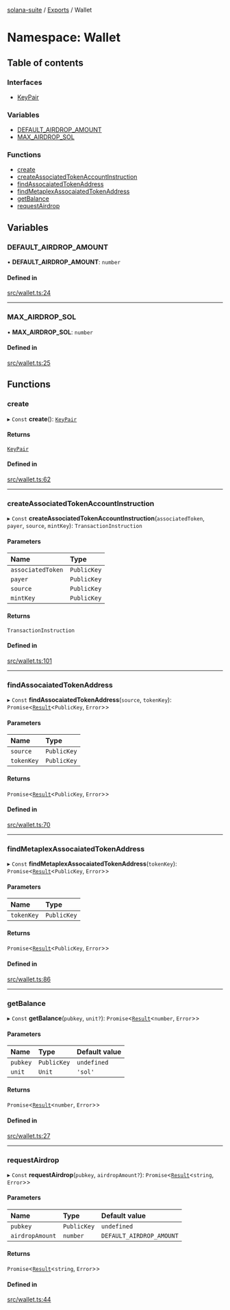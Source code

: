 [solana-suite](../README.md) / [Exports](../modules.md) / Wallet

# Namespace: Wallet

## Table of contents

### Interfaces

- [KeyPair](../interfaces/Wallet.KeyPair.md)

### Variables

- [DEFAULT\_AIRDROP\_AMOUNT](Wallet.md#default_airdrop_amount)
- [MAX\_AIRDROP\_SOL](Wallet.md#max_airdrop_sol)

### Functions

- [create](Wallet.md#create)
- [createAssociatedTokenAccountInstruction](Wallet.md#createassociatedtokenaccountinstruction)
- [findAssocaiatedTokenAddress](Wallet.md#findassocaiatedtokenaddress)
- [findMetaplexAssocaiatedTokenAddress](Wallet.md#findmetaplexassocaiatedtokenaddress)
- [getBalance](Wallet.md#getbalance)
- [requestAirdrop](Wallet.md#requestairdrop)

## Variables

### DEFAULT\_AIRDROP\_AMOUNT

• **DEFAULT\_AIRDROP\_AMOUNT**: `number`

#### Defined in

[src/wallet.ts:24](https://github.com/fukaoi/solana-suite/blob/c7cf758/src/wallet.ts#L24)

___

### MAX\_AIRDROP\_SOL

• **MAX\_AIRDROP\_SOL**: `number`

#### Defined in

[src/wallet.ts:25](https://github.com/fukaoi/solana-suite/blob/c7cf758/src/wallet.ts#L25)

## Functions

### create

▸ `Const` **create**(): [`KeyPair`](../interfaces/Wallet.KeyPair.md)

#### Returns

[`KeyPair`](../interfaces/Wallet.KeyPair.md)

#### Defined in

[src/wallet.ts:62](https://github.com/fukaoi/solana-suite/blob/c7cf758/src/wallet.ts#L62)

___

### createAssociatedTokenAccountInstruction

▸ `Const` **createAssociatedTokenAccountInstruction**(`associatedToken`, `payer`, `source`, `mintKey`): `TransactionInstruction`

#### Parameters

| Name | Type |
| :------ | :------ |
| `associatedToken` | `PublicKey` |
| `payer` | `PublicKey` |
| `source` | `PublicKey` |
| `mintKey` | `PublicKey` |

#### Returns

`TransactionInstruction`

#### Defined in

[src/wallet.ts:101](https://github.com/fukaoi/solana-suite/blob/c7cf758/src/wallet.ts#L101)

___

### findAssocaiatedTokenAddress

▸ `Const` **findAssocaiatedTokenAddress**(`source`, `tokenKey`): `Promise`<[`Result`](../modules.md#result)<`PublicKey`, `Error`\>\>

#### Parameters

| Name | Type |
| :------ | :------ |
| `source` | `PublicKey` |
| `tokenKey` | `PublicKey` |

#### Returns

`Promise`<[`Result`](../modules.md#result)<`PublicKey`, `Error`\>\>

#### Defined in

[src/wallet.ts:70](https://github.com/fukaoi/solana-suite/blob/c7cf758/src/wallet.ts#L70)

___

### findMetaplexAssocaiatedTokenAddress

▸ `Const` **findMetaplexAssocaiatedTokenAddress**(`tokenKey`): `Promise`<[`Result`](../modules.md#result)<`PublicKey`, `Error`\>\>

#### Parameters

| Name | Type |
| :------ | :------ |
| `tokenKey` | `PublicKey` |

#### Returns

`Promise`<[`Result`](../modules.md#result)<`PublicKey`, `Error`\>\>

#### Defined in

[src/wallet.ts:86](https://github.com/fukaoi/solana-suite/blob/c7cf758/src/wallet.ts#L86)

___

### getBalance

▸ `Const` **getBalance**(`pubkey`, `unit?`): `Promise`<[`Result`](../modules.md#result)<`number`, `Error`\>\>

#### Parameters

| Name | Type | Default value |
| :------ | :------ | :------ |
| `pubkey` | `PublicKey` | `undefined` |
| `unit` | `Unit` | `'sol'` |

#### Returns

`Promise`<[`Result`](../modules.md#result)<`number`, `Error`\>\>

#### Defined in

[src/wallet.ts:27](https://github.com/fukaoi/solana-suite/blob/c7cf758/src/wallet.ts#L27)

___

### requestAirdrop

▸ `Const` **requestAirdrop**(`pubkey`, `airdropAmount?`): `Promise`<[`Result`](../modules.md#result)<`string`, `Error`\>\>

#### Parameters

| Name | Type | Default value |
| :------ | :------ | :------ |
| `pubkey` | `PublicKey` | `undefined` |
| `airdropAmount` | `number` | `DEFAULT_AIRDROP_AMOUNT` |

#### Returns

`Promise`<[`Result`](../modules.md#result)<`string`, `Error`\>\>

#### Defined in

[src/wallet.ts:44](https://github.com/fukaoi/solana-suite/blob/c7cf758/src/wallet.ts#L44)
